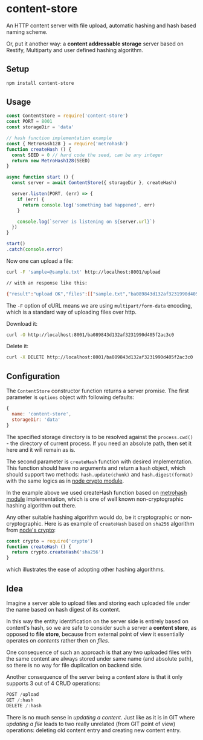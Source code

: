 # content-store

An HTTP content server with file upload, automatic hashing and hash based naming scheme.

Or, put it another way: a **content addressable storage** server based on Restify, Multiparty and user defined hashing algorithm.

## Setup

```sh
npm install content-store
```

## Usage

```javascript
const ContentStore = require('content-store')
const PORT = 8001
const storageDir = 'data'

// hash function implementation example
const { MetroHash128 } = require('metrohash')
function createHash () {
  const SEED = 0 // hard code the seed, can be any integer
  return new MetroHash128(SEED)
}

async function start () {
  const server = await ContentStore({ storageDir }, createHash)

  server.listen(PORT, (err) => {
    if (err) {
      return console.log('something bad happened', err)
    }

    console.log(`server is listening on ${server.url}`)
  })
}

start()
.catch(console.error)
```

Now one can upload a file:

```sh
curl -F 'sample=@sample.txt' http://localhost:8001/upload

// with an response like this:

{"result":"upload OK","files":[["sample.txt","ba089843d132af3231990d405f2ac3c0"]]}
```

The `-F` option of cURL means we are using  `multipart/form-data` encoding, which is a standard way of uploading files over http.

Download it:

```sh
curl -O http://localhost:8001/ba089843d132af3231990d405f2ac3c0
```

Delete it:

```sh
curl -X DELETE http://localhost:8001/ba089843d132af3231990d405f2ac3c0
```

## Configuration

 The `ContentStore` constructor function returns a server promise. The first parameter is `options` object with following defaults:

```javascript
{
  name: 'content-store',
  storageDir: 'data'
}
```

The specified storage directory is to be resolved against the `process.cwd()` - the directory of current process. If you need an absolute path, then set it here and it will remain as is.

The second parameter is `createHash` function with desired implementation. This function should have no arguments and return a `hash` object, which should support two methods: `hash.update(chunk)` and `hash.digest(format)` with the same logics as in [node crypto module](https://nodejs.org/api/crypto.html#crypto_class_hash).

In the example above we used createHash function based on [metrohash module](https://www.npmjs.com/package/metrohash) implementation, which is one of well known non-cryptographic hashing algorithm out there.

Any other suitable hashing algorithm would do, be it cryptographic or non-cryptographic. Here is as example of `createHash` based on `sha256` algorithm from [node's crypto](https://nodejs.org/api/crypto.html#crypto_crypto_createhash_algorithm):

```javascript
const crypto = require('crypto')
function createHash () {
  return crypto.createHash('sha256')
}
```

which illustrates the ease of adopting other hashing algorithms.

## Idea

Imagine a server able to upload files and storing each uploaded file under the name based on hash digest of its content.

In this way the entity identification on the server side is entirely based on content's hash,
so we are safe to consider such a server a **content store**, as opposed to **file store**, because from external point of view it essentially operates on *contents* rather then on *files*.

One consequence of such an approach is that any two uploaded files with the same content are always stored under same name (and absolute path), so there is no way for file duplication on backend side.

Another consequence of the server being a *content store* is that it only supports 3 out of 4 CRUD operations:

```javascript
POST /upload
GET /:hash  
DELETE /:hash
```

There is no much sense in *updating a content*. Just like as it is in GIT where *updating a file* leads to two really unrelated (from GIT point of view) operations: deleting old content entry and creating new content entry.
